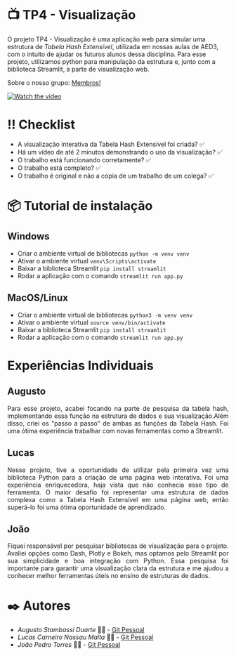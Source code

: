 # 📺 TP4 - Visualização

O projeto TP4 - Visualização é uma aplicação web para simular uma estrutura de *Tabela Hash Extensível*, utilizada em nossas aulas de AED3, com o intuito de ajudar os futuros alunos dessa disciplina. Para esse projeto, utilizamos python para manipulação da estrutura e, junto com a biblioteca Streamlit, a parte de visualização web.

Sobre o nosso grupo: [Membros!](#✒️-Autores)


[![Watch the video](https://img.youtube.com/vi/-H7BfDKnTH4/maxresdefault.jpg)](https://youtu.be/-H7BfDKnTH4)

# ‼️ Checklist

+ A visualização interativa da Tabela Hash Extensível foi criada? ✅
+ Há um vídeo de até 2 minutos demonstrando o uso da visualização? ✅
+ O trabalho está funcionando corretamente? ✅
+ O trabalho está completo? ✅
+ O trabalho é original e não a cópia de um trabalho de um colega? ✅


# 📦 Tutorial de instalação

## Windows

+ Criar o ambiente virtual de bibliotecas
`python -m venv venv`
+ Ativar o ambiente virtual
`venv\Scripts\activate`
+ Baixar a biblioteca Streamlit
`pip install streamlit`
+ Rodar a aplicação com o comando
`streamlit run app.py`

## MacOS/Linux

+ Criar o ambiente virtual de bibliotecas
`python3 -m venv venv`
+ Ativar o ambiente virtual
`source venv/bin/activate`
+ Baixar a biblioteca Streamlit
`pip install streamlit`
+ Rodar a aplicação com o comando
`streamlit run app.py`

# Experiências Individuais

## Augusto

<div align="justify">
Para esse projeto, acabei focando na parte de pesquisa da tabela hash, implementando essa função na estrutura de dados e sua visualização.Além disso, criei os "passo a passo" de ambas as funções da Tabela Hash. Foi uma ótima experiência trabalhar com novas ferramentas como a Streamlit.
</div>

## Lucas

<div align="justify">
Nesse projeto, tive a oportunidade de utilizar pela primeira vez uma biblioteca Python para a criação de uma página web interativa. Foi uma experiência enriquecedora, haja vista que não conhecia esse tipo de ferramenta. O maior desafio foi representar uma estrutura de dados complexa como a Tabela Hash Extensível em uma página web, então superá-lo foi uma ótima oportunidade de aprendizado.
</div>

## João
<div align="justify">
Fiquei responsável por pesquisar bibliotecas de visualização para o projeto. Avaliei opções como Dash, Plotly e Bokeh, mas optamos pelo Streamlit por sua simplicidade e boa integração com Python. Essa pesquisa foi importante para garantir uma visualização clara da estrutura e me ajudou a conhecer melhor ferramentas úteis no ensino de estruturas de dados.
</div>

# ✒️ Autores
+ *Augusto Stambassi Duarte* 👨‍💻 - [Git Pessoal](https://github.com/stambassi)
+ *Lucas Carneiro Nassau Malta* 👨‍💻 - [Git Pessoal](https://github.com/lucascarneiro1202)
+ *João Pedro Torres* 👨‍💻 - [Git Pessoal](https://github.com/Towers444)



